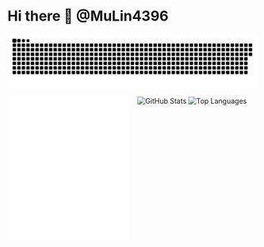 # Hi there 👋 @MuLin4396

[//]: # (![]&#40;https://github.com/MuLin4396/MuLin4396/blob/main/Asset/A_FuNingNa.png&#41;)

![](https://github.com/MuLin4396/MuLin4396/blob/snake-output/github-contribution-grid-snake.svg)

[//]: # (![]&#40;https://github-readme-stats.vercel.app/api?username=MuLin4396&count_private=true&show_icons=true?theme=transparent&#41;)

[//]: # ()

[//]: # (![]&#40;https://github-readme-stats.vercel.app/api/top-langs/?username=MuLin4396&#41;)

[//]: # ()

[//]: # (![]&#40;https://github.com/MuLin4396/NCM-Card/blob/master/card.svg&#41;)

<style>
  .container {
    display: flex;
    justify-content: space-between;
  }
  .left, .right {
    width: 48%;
  }
  .right img {
    width: 100%;
    margin-bottom: 1em; /* 添加一些间距 */
  }
</style>
<div class="container">
  <div class="left">
    <img src="https://github.com/MuLin4396/NCM-Card/blob/master/card.svg" alt="NCM Card">
  </div>
  <div class="right">
    <img src="https://github-readme-stats.vercel.app/api?username=MuLin4396&count_private=true&show_icons=true&theme=transparent" alt="GitHub Stats">
    <img src="https://github-readme-stats.vercel.app/api/top-langs/?username=MuLin4396" alt="Top Languages">
  </div>
</div>